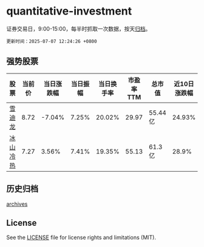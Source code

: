 # quantitative-investment

证券交易日，9:00-15:00，每半时抓取一次数据，按天[归档](archives)。

`更新时间：2025-07-07 12:24:26 +0800`

## 强势股票

|股票|当前价|当日涨跌幅|当日振幅|当日换手率|市盈率TTM|总市值|近10日涨跌幅|
|----|----|----|----|----|----|----|----|
|[雪迪龙](https://xueqiu.com/S/SZ002658)|8.72|-7.04%|7.25%|20.02%|29.97|55.44亿|24.93%|
|[冰山冷热](https://xueqiu.com/S/SZ000530)|7.27|3.56%|7.41%|19.35%|55.13|61.3亿|28.9%|

## 历史归档

[archives](archives)

## License

See the [LICENSE](LICENSE) file for license rights and limitations (MIT).